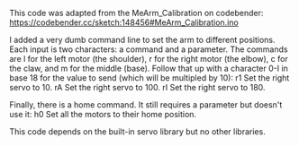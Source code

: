 This code was adapted from the MeArm_Calibration on codebender:
https://codebender.cc/sketch:148456#MeArm_Calibration.ino

I added a very dumb command line to set the arm to different positions. Each input is two characters: a command and a parameter.
The commands are l for the left motor (the shoulder), r for the right motor (the elbow), c for the claw, and m for the middle (base).
Follow that up with a character 0-I in base 18 for the value to send (which will be multipled by 10):
	r1
Set the right servo to 10. 
	rA
Set the right servo to 100.
	rI
Set the right servo to 180.

Finally, there is a home command. It still requires a parameter but doesn't use it:
	h0
Set all the motors to their home position.	

This code depends on the built-in servo library but no other libraries.